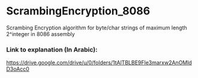 # ScrambingEncryption_8086
Scrambing Encryption algorithm for byte/char strings of maximum length 2^integer in 8086 assembly

### Link to explanation (In Arabic):
https://drive.google.com/drive/u/0/folders/1tAlTBLBE9Fle3marxw2AnOMldD3oAcc0
